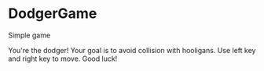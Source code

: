 # DodgerGame
Simple game

You're the dodger! Your goal is to avoid collision with hooligans. 
Use left key and right key to move. Good luck!
